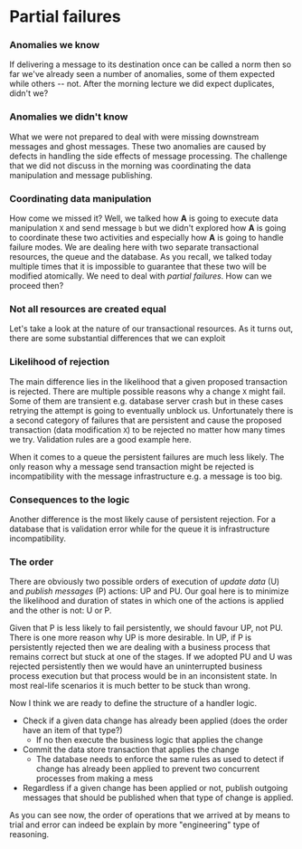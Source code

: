 # Partial failures

### Anomalies we know

If delivering a message to its destination once can be called a norm then so far we've already seen a number of anomalies, some of them expected while others -- not. After the morning lecture we did expect duplicates, didn't we? 

### Anomalies we didn't know

What we were not prepared to deal with were missing downstream messages and ghost messages. These two anomalies are caused by defects in handling the side effects of message processing. The challenge that we did not discuss in the morning was coordinating the data manipulation and message publishing.

### Coordinating data manipulation

How come we missed it? Well, we talked how **A** is going to execute data manipulation `X` and send message `b` but we didn't explored how **A** is going to coordinate these two activities and especially how **A** is going to handle failure modes. We are dealing here with two separate transactional resources, the queue and the database. As you recall, we talked today multiple times that it is impossible to guarantee that these two will be modified atomically. We need to deal with *partial failures*. How can we proceed then?

### Not all resources are created equal

Let's take a look at the nature of our transactional resources. As it turns out, there are some substantial differences that we can exploit

### Likelihood of rejection

The main difference lies in the likelihood that a given proposed transaction is rejected. There are multiple possible reasons why a change `X` might fail. Some of them are transient e.g. database server crash but in these cases retrying the attempt is going to eventually unblock us. Unfortunately there is a second category of failures that are persistent and cause the proposed transaction (data modification `X`) to be rejected no matter how many times we try. Validation rules are a good example here.

When it comes to a queue the persistent failures are much less likely. The only reason why a message send transaction might be rejected is incompatibility with the message infrastructure e.g. a message is too big. 

### Consequences to the logic

Another difference is the most likely cause of persistent rejection. For a database that is validation error while for the queue it is infrastructure incompatibility.

### The order

There are obviously two possible orders of execution of *update data* (U) and *publish messages* (P) actions: UP and PU. Our goal here is to minimize the likelihood and duration of states in which one of the actions is applied and the other is not: U or P. 

Given that P is less likely to fail persistently, we should favour UP, not PU. There is one more reason why UP is more desirable. In UP, if P is persistently rejected then we are dealing with a business process that remains correct but stuck at one of the stages. If we adopted PU and U was rejected persistently then we would have an uninterrupted business process execution but that process would be in an inconsistent state. In most real-life scenarios it is much better to be stuck than wrong.

Now I think we are ready to define the structure of a handler logic.
 - Check if a given data change has already been applied (does the order have an item of that type?)
   - If no then execute the business logic that applies the change
 - Commit the data store transaction that applies the change
   - The database needs to enforce the same rules as used to detect if change has already been applied to prevent two concurrent processes from making a mess
 - Regardless if a given change has been applied or not, publish outgoing messages that should be published when that type of change is applied.

As you can see now, the order of operations that we arrived at by means to trial and error can indeed be explain by more "engineering" type of reasoning.